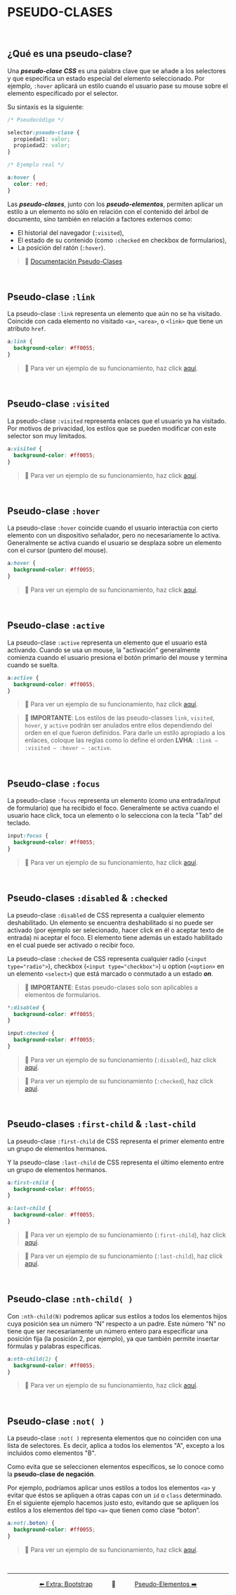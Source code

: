 # PSEUDO-CLASES

<br>

## ¿Qué es una pseudo-clase?

Una _**pseudo-clase CSS**_ es una palabra clave que se añade a los selectores y que especifica un estado especial del elemento seleccionado.
Por ejemplo, `:hover` aplicará un estilo cuando el usuario pase su mouse sobre el elemento especificado por el selector.

Su sintaxis es la siguiente:

```css
/* Pseudocódigo */

selector:pseudo-clase {
  propiedad1: valor;
  propiedad2: valor;
}
```

```css
/* Ejemplo real */

a:hover {
  color: red;
}
```

Las **_pseudo-clases_**, junto con los **_pseudo-elementos_**, permiten aplicar un estilo a un elemento no sólo en relación con el contenido del árbol de documento, sino también en relación a factores externos como:

- El historial del navegador (`:visited`),
- El estado de su contenido (como `:checked` en checkbox de formularios),
- La posición del ratón (`:hover`).

> 🔗 [Documentación Pseudo-Clases](https://developer.mozilla.org/en-US/docs/Web/CSS/Pseudo-classes)

<br>

## Pseudo-clase `:link`

La pseudo-clase `:link` representa un elemento que aún no se ha visitado. Coincide con cada elemento no visitado `<a>`, `<area>`, o `<link>` que tiene un atributo `href`.

```css
a:link {
  background-color: #ff0055;
}
```

> 🔗 Para ver un ejemplo de su funcionamiento, haz click [aquí](https://developer.mozilla.org/en-US/docs/Web/CSS/:link).

<br>

## Pseudo-clase `:visited`

La pseudo-clase `:visited` representa enlaces que el usuario ya ha visitado. Por motivos de privacidad, los estilos que se pueden modificar con este selector son muy limitados.

```css
a:visited {
  background-color: #ff0055;
}
```

> 🔗 Para ver un ejemplo de su funcionamiento, haz click [aquí](https://developer.mozilla.org/en-US/docs/Web/CSS/:visited).

<br>

## Pseudo-clase `:hover`

La pseudo-clase `:hover` coincide cuando el usuario interactúa con cierto elemento con un dispositivo señalador, pero no necesariamente lo activa. Generalmente se activa cuando el usuario se desplaza sobre un elemento con el cursor (puntero del mouse).

```css
a:hover {
  background-color: #ff0055;
}
```

> 🔗 Para ver un ejemplo de su funcionamiento, haz click [aquí](https://developer.mozilla.org/en-US/docs/Web/CSS/:hover).

<br>

## Pseudo-clase `:active`

La pseudo-clase `:active` representa un elemento que el usuario está activando. Cuando se usa un mouse, la "activación" generalmente comienza cuando el usuario presiona el botón primario del mouse y termina cuando se suelta.

```css
a:active {
  background-color: #ff0055;
}
```

> 🔗 Para ver un ejemplo de su funcionamiento, haz click [aquí](https://developer.mozilla.org/en-US/docs/Web/CSS/:active).

> 🚨 **IMPORTANTE**: Los estilos de las pseudo-classes `link`, `visited`, `hover`, y `active` podrán ser anulados entre ellos dependiendo del orden en el que fueron definidos. Para darle un estilo apropiado a los enlaces, coloque las reglas como lo define el orden **LVHA**: `:link — :visited — :hover — :active`.

<br>

## Pseudo-clase `:focus`

La pseudo-clase `:focus` representa un elemento (como una entrada/input de formulario) que ha recibido el foco. Generalmente se activa cuando el usuario hace click, toca un elemento o lo selecciona con la tecla "Tab" del teclado.

```css
input:focus {
  background-color: #ff0055;
}
```

> 🔗 Para ver un ejemplo de su funcionamiento, haz click [aquí](https://developer.mozilla.org/en-US/docs/Web/CSS/:focus).

<br>

## Pseudo-clases `:disabled` & `:checked`

La pseudo-clase `:disabled` de CSS representa a cualquier elemento deshabilitado. Un elemento se encuentra deshabilitado si no puede ser activado (por ejemplo ser selecionado, hacer click en él o aceptar texto de entrada) ni aceptar el foco. El elemento tiene además un estado habilitado en el cual puede ser activado o recibir foco.

La pseudo-clase `:checked` de CSS representa cualquier radio (`<input type="radio">`), checkbox (`<input type="checkbox">`) u option (`<option>` en un elemento `<select>`) que está marcado o conmutado a un estado **_on_**.

> 🚨 **IMPORTANTE**: Estas pseudo-clases solo son aplicables a elementos de formularios.

```css
*:disabled {
  background-color: #ff0055;
}

input:checked {
  background-color: #ff0055;
}
```

> 🔗 Para ver un ejemplo de su funcionamiento (`:disabled`), haz click [aquí](https://developer.mozilla.org/en-US/docs/Web/CSS/:disabled).

> 🔗 Para ver un ejemplo de su funcionamiento (`:checked`), haz click [aquí](https://developer.mozilla.org/en-US/docs/Web/CSS/:checked).

<br>

## Pseudo-clases `:first-child` & `:last-child`

La pseudo-clase `:first-child` de CSS representa el primer elemento entre un grupo de elementos hermanos.

Y la pseudo-clase `:last-child` de CSS representa el último elemento entre un grupo de elementos hermanos.

```css
a:first-child {
  background-color: #ff0055;
}

a:last-child {
  background-color: #ff0055;
}
```

> 🔗 Para ver un ejemplo de su funcionamiento (`:first-child`), haz click [aquí](https://developer.mozilla.org/en-US/docs/Web/CSS/:first-child).

> 🔗 Para ver un ejemplo de su funcionamiento (`:last-child`), haz click [aquí](https://developer.mozilla.org/en-US/docs/Web/CSS/:last-child).

<br>

## Pseudo-clase `:nth-child( )`

Con `:nth-child(N)` podremos aplicar sus estilos a todos los elementos hijos cuya posición sea un número “N” respecto a un padre. Este número "N" no tiene que ser necesariamente un número entero para especificar una posición fija (la posición 2, por ejemplo), ya que también permite insertar fórmulas y palabras específicas.

```css
a:nth-child(2) {
  background-color: #ff0055;
}
```

> 🔗 Para ver un ejemplo de su funcionamiento, haz click [aquí](https://developer.mozilla.org/en-US/docs/Web/CSS/:nth-child).

<br>

## Pseudo-clase `:not( )`

La pseudo-clase `:not( )` representa elementos que no coinciden con una lista de selectores. Es decir, aplica a todos los elementos "A", excepto a los incluidos como elementos "B".

Como evita que se seleccionen elementos específicos, se lo conoce como la **pseudo-clase de negación**.

Por ejemplo, podríamos aplicar unos estilos a todos los elementos `<a>` y evitar que éstos se apliquen a otras capas con un `id` o `class` determinado. En el siguiente ejemplo hacemos justo esto, evitando que se apliquen los estilos a los elementos del tipo `<a>` que tienen como clase “boton”.

```css
a:not(.boton) {
  background-color: #ff0055;
}
```

> 🔗 Para ver un ejemplo de su funcionamiento, haz click [aquí](https://developer.mozilla.org/en-US/docs/Web/CSS/:not).

<br>
<hr>

<div align="center">
<a href="../Clase-1/bootstrap.md">⬅️ Extra: Bootstrap</a>
	&#160;	&#160;	&#160;	&#160;	&#160;	🔸  &#160;	&#160;	&#160;	&#160;	&#160;
<a href="./pseudoelementos.md">Pseudo-Elementos ➡️</a>
</div>
